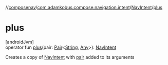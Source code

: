 //[composenav](../../../index.md)/[com.adamkobus.compose.navigation.intent](../index.md)/[NavIntent](index.md)/[plus](plus.md)

# plus

[androidJvm]\
operator fun [plus](plus.md)(pair: [Pair](https://kotlinlang.org/api/latest/jvm/stdlib/kotlin/-pair/index.html)&lt;[String](https://kotlinlang.org/api/latest/jvm/stdlib/kotlin/-string/index.html), [Any](https://kotlinlang.org/api/latest/jvm/stdlib/kotlin/-any/index.html)&gt;): [NavIntent](index.md)

Creates a copy of [NavIntent](index.md) with [pair](plus.md) added to its arguments
